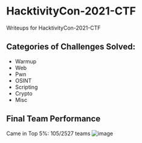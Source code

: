 # HacktivityCon-2021-CTF
Writeups for HacktivityCon-2021-CTF

## Categories of Challenges Solved:
- Warmup
- Web
- Pwn
- OSINT
- Scripting
- Crypto
- Misc

## Final Team Performance
Came in Top 5%: 105/2527 teams
![image](https://user-images.githubusercontent.com/48997733/133923157-5a5551a8-a2f0-4385-9db9-c62274a0f3e2.png)

